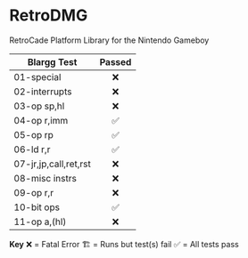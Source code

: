 # RetroDMG
RetroCade Platform Library for the Nintendo Gameboy


| Blargg Test  | Passed |           
| ------------ |:-------:|
| 01-special    | ❌ |
| 02-interrupts | ❌ |
| 03-op sp,hl   | ❌ |
| 04-op r,imm   | ✅ |
| 05-op rp      | ✅ |
| 06-ld r,r     | ✅ |
| 07-jr,jp,call,ret,rst | ❌ |
| 08-misc instrs | ❌ |
| 09-op r,r     | ❌ |
| 10-bit ops    | ✅ |
| 11-op a,(hl)  | ❌ |

**Key**
❌ = Fatal Error
🏗️ = Runs but test(s) fail
✅ = All tests pass
